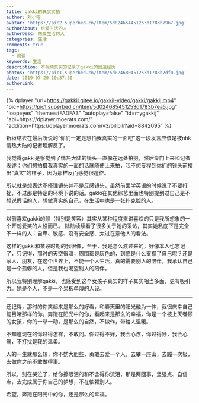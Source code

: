 ```yaml
---
title: gakki的真实实拍
author: 刘小宅
avatar: 'https://pic2.superbed.cn/item/5d024654451253d1783b7967.jpg'
authorAbout: 热爱生活的人
authorDesc: 热爱生活的人
categories: 生活
comments: true
tags:
  - 阅读
keywords: 生活
description: 本视频真实的记录了gakki的出道经历
photos: 'https://pic1.superbed.cn/item/5d024680451253d1783b7df0.jpg'
date: 2019-07-20 10:37:30
authorLink:
---
```


{% dplayer "url=https://gakkil.gitee.io/gakkil-video/gakki/gakkij.mp4" "pic=https://pic1.superbed.cn/item/5d024685451253d1783b7ea5.jpg"  "loop=yes" "theme=#FADFA3" "autoplay=false" "id=mygakkij" "api=https:\/\/dplayer.moerats.com\/"  "addition=https:\/\/dplayer.moerats.com\/v3\/bilibili?aid=8842095" %}

新垣结衣在最后所说的“你们一定是想拍我真实的一面吧"这一段发言应该是被nhk情热大陆的记者理解反了。

我觉得gakki是察觉到了情热大陆的镜头一直躲在远处拍摄，然后专门上来和记者表述：你们想拍摄我真实的一面的话就随便上来拍，我不想专程到你们的镜头前摆出“真实”的样子，因为那样反而感觉很造作。

所以就是想表达不搭理镜头并不是反感镜头，虽然前面学英语的时候说了不要打扰，不过那是特定的环境下说的话。gakki在其他综艺里面也特别提到过自己是不想说假话的人，想做真实的自己，在生活中也是一张扑克脸的人。

---

以前喜欢gakki的颜（特别是笑容）其实从某种程度来讲喜欢的只是我所想象的一个开朗爱笑的人设而已。
陆陆续续看了很多关于她的采访，其实她私底下是完全不一样的人：自卑、敏感、没有安全感、太过在意他人的看法。

这样的gakki和某段时期的我很像，至于，我是怎么渡过来的，好像本人也忘记了，只记得，那时的天空很暗，周围都是灰色的，到底是什么支撑了自己呢？还是家人、朋友，在这个世界上，不能一个人生活，真的需要别人的陪伴，我承认自己是一个孤僻的人，但是我也渴望别人的陪伴。

所以我特别理解gakki，也感受到这个女孩子真实的样子其实相当多面，更有吸引力。她是个人，不是一个呆板单薄的人设。

---

还记得，那时的你笑起来是那么的好看，和春天里的阳光融为一体，我很庆幸自己能目睹那样的你。奔跑在阳光中的你，看起来是那么的幸福，你是一个被上天眷顾的女孩，你的一举一动，是那么的自然，不做作，带给人温暖。

不知道现在的你过得怎样，不敢问。你过得不好，我会心疼，你过得好，我会心痛，不打扰是我的温柔。

人的一生就那么短，你不妨大胆些，勇敢去爱一个人，去攀一座山，去蹦一次极，去做你之前不敢做得事。

所以，别在哭泣了，给你擦眼泪的和不舍得你流泪，那是两回事，坚强点、自信点，去完成属于你自己的梦想，不在依赖别人。

希望，奔跑在阳光中的你，还是那么的幸福。

